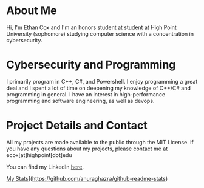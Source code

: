 # About Me
Hi, I'm Ethan Cox and I'm an honors student at student at High Point University (sophomore) studying computer science with a concentration in cybersecurity.


# Cybersecurity and Programming
I primarily program in C++, C#, and Powershell. I enjoy programming a great deal and I spent a lot of time on
deepening my knowledge of C++/C# and programming in general. I have an interest in high-performance programming and software engineering, as well as devops. <br />

# Project Details and Contact
All my projects are made available to the public through the MIT License. 
If you have any questions about my projects, please contact me at ecox\[at\]highpoint\[dot\]edu

You can find my LinkedIn [here](https://www.linkedin.com/in/ethan-cox-3b78511b6/). <br />


[My Stats](https://github-readme-stats.vercel.app/api?username=khuyentran1401&count_private=true&show_icons=true&theme=radical&hide_rank=false)](https://github.com/anuraghazra/github-readme-stats)
